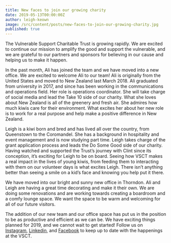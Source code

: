 ```yaml
---
title: New faces to join our growing charity
date: 2019-05-13T00:00:00Z
author: leigh-keown
image: /src/content/posts/new-faces-to-join-our-growing-charity.jpg
published: true
---
```

The Vulnerable Support Charitable Trust is growing rapidly. We are excited to continue our mission to amplify the good and support the vulnerable, and we are grateful to our partners and sponsors for believing in our cause and helping us to make it happen.

In the past month, Ali has joined the team and we have moved into a new office. We are excited to welcome Ali to our team! Ali is originally from the United States and moved to New Zealand last March 2018. Ali graduated from university in 2017, and since has been working in the communications and operations field. Her role is operations coordinator. She will take charge of social media and lead the Take 10 side of our charity. What she loves about New Zealand is all of the greenery and fresh air. She admires how much kiwis care for their environment. What excites her about her new role is to work for a real purpose and help make a positive difference in New Zealand.

Leigh is a kiwi born and bred and has lived all over the country, from Queenstown to the Coromandel. She has a background in hospitality and event management and is now studying part time. Leigh takes charge of the grant application process and leads the Do Some Good side of our charity. Having watched and supported the Trust’s journey with Clint since its conception, it’s exciting for Leigh to be on board.  Seeing how VSCT makes a real impact in the lives of young kiwis, from feeding them to interacting with them on our volunteer days is what excites Leigh. There isn’t anything better than seeing a smile on a kid’s face and knowing you help put it there. 

We have moved into our bright and sunny new office in Thorndon. Ali and Leigh are having a great time decorating and make it their own. We are doing some renovations and are working towards creating a boardroom and a comfy lounge space. We want the space to be warm and welcoming for all of our future visitors.

The addition of our new team and our office space has put us in the position to be as productive and efficient as we can be. We have exciting things planned for 2019, and we cannot wait to get started! Follow us on [Instagram](https://instagram.com/dosomegoodnz), [Linkedin](https://www.linkedin.com/company/18724088), and [Facebook](https://facebook.com/dosomegoodnewzealand) to keep up to date with the happenings at the VSCT.